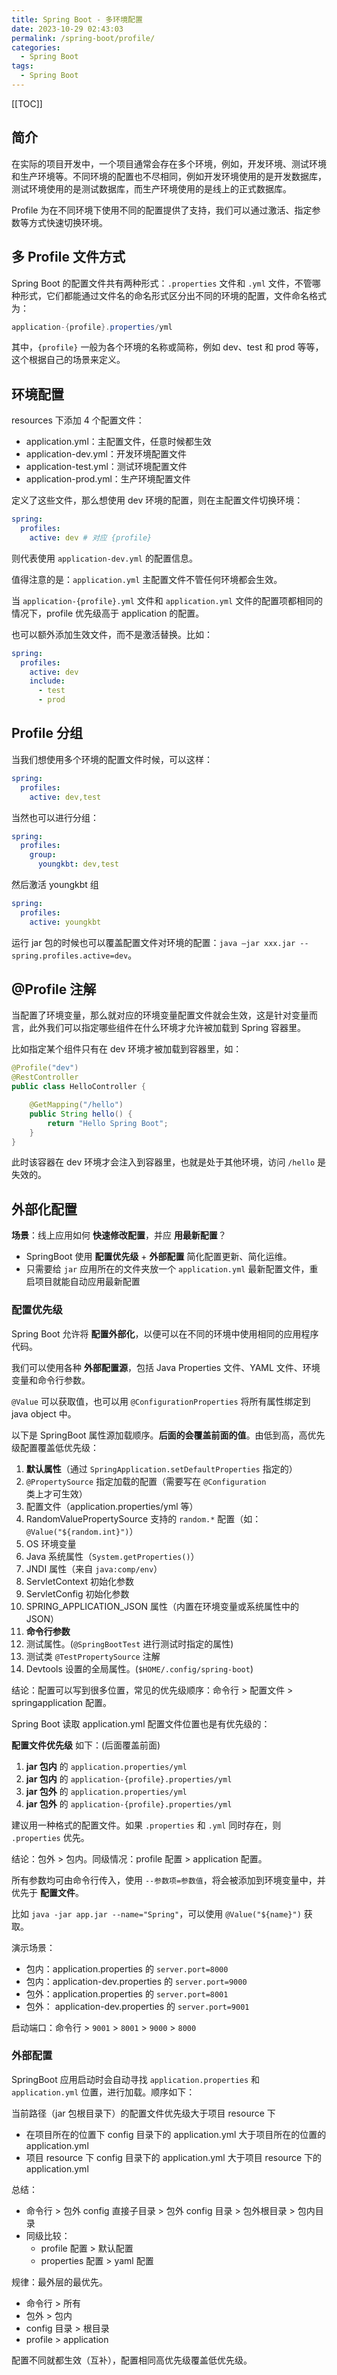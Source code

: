```yaml
---
title: Spring Boot - 多环境配置
date: 2023-10-29 02:43:03
permalink: /spring-boot/profile/
categories:
  - Spring Boot
tags:
  - Spring Boot
---
```


[[TOC]]

## 简介

在实际的项目开发中，一个项目通常会存在多个环境，例如，开发环境、测试环境和生产环境等。不同环境的配置也不尽相同，例如开发环境使用的是开发数据库，测试环境使用的是测试数据库，而生产环境使用的是线上的正式数据库。

Profile 为在不同环境下使用不同的配置提供了支持，我们可以通过激活、指定参数等方式快速切换环境。

## 多 Profile 文件方式

Spring Boot 的配置文件共有两种形式：`.properties` 文件和 `.yml` 文件，不管哪种形式，它们都能通过文件名的命名形式区分出不同的环境的配置，文件命名格式为：

```java
application-{profile}.properties/yml
```

其中，`{profile}` 一般为各个环境的名称或简称，例如 dev、test 和 prod 等等，这个根据自己的场景来定义。

## 环境配置

resources 下添加 4 个配置文件：

- application.yml：主配置文件，任意时候都生效
- application-dev.yml：开发环境配置文件
- application-test.yml：测试环境配置文件
- application-prod.yml：生产环境配置文件

定义了这些文件，那么想使用 dev 环境的配置，则在主配置文件切换环境：

```yml
spring:
  profiles:
    active: dev # 对应 {profile}
```

则代表使用 `application-dev.yml` 的配置信息。

值得注意的是：`application.yml` 主配置文件不管任何环境都会生效。

当 `application-{profile}.yml` 文件和 `application.yml` 文件的配置项都相同的情况下，profile 优先级高于 application 的配置。

也可以额外添加生效文件，而不是激活替换。比如：

```yml
spring:
  profiles:
    active: dev
    include:
      - test
      - prod
```

## Profile 分组

当我们想使用多个环境的配置文件时候，可以这样：

```yml
spring:
  profiles:
    active: dev,test
```

当然也可以进行分组：

```yml
spring:
  profiles:
    group:
      youngkbt: dev,test
```

然后激活 youngkbt 组

```yml
spring:
  profiles:
    active: youngkbt
```

运行 jar 包的时候也可以覆盖配置文件对环境的配置：`java –jar xxx.jar --spring.profiles.active=dev`。

## @Profile 注解

当配置了环境变量，那么就对应的环境变量配置文件就会生效，这是针对变量而言，此外我们可以指定哪些组件在什么环境才允许被加载到 Spring 容器里。

比如指定某个组件只有在 dev 环境才被加载到容器里，如：

```java
@Profile("dev")
@RestController
public class HelloController {

    @GetMapping("/hello")
    public String hello() {
        return "Hello Spring Boot";
    }
}

```

此时该容器在 dev 环境才会注入到容器里，也就是处于其他环境，访问 `/hello` 是失效的。

## 外部化配置

**场景**：线上应用如何 **快速修改配置**，并应 **用最新配置**？

- SpringBoot 使用 **配置优先级** + **外部配置** 简化配置更新、简化运维。
- 只需要给 `jar` 应用所在的文件夹放一个 `application.yml` 最新配置文件，重启项目就能自动应用最新配置

### 配置优先级

Spring Boot 允许将 **配置外部化**，以便可以在不同的环境中使用相同的应用程序代码。

我们可以使用各种 **外部配置源**，包括 Java Properties 文件、YAML 文件、环境变量和命令行参数。

`@Value` 可以获取值，也可以用 `@ConfigurationProperties` 将所有属性绑定到 java object 中。

以下是 SpringBoot 属性源加载顺序。**后面的会覆盖前面的值**。由低到高，高优先级配置覆盖低优先级：

1. **默认属性**（通过 `SpringApplication.setDefaultProperties` 指定的）
2. `@PropertySource` 指定加载的配置（需要写在 `@Configuration` 类上才可生效）
3. 配置文件（application.properties/yml 等）
4. RandomValuePropertySource 支持的 `random.*` 配置（如：`@Value("${random.int}")`）
5. OS 环境变量
6. Java 系统属性（`System.getProperties()`）
7. JNDI 属性（来自 `java:comp/env`）
8. ServletContext 初始化参数
9. ServletConfig 初始化参数
10. SPRING_APPLICATION_JSON 属性（内置在环境变量或系统属性中的 JSON）
11. **命令行参数**
12. 测试属性。(`@SpringBootTest` 进行测试时指定的属性)
13. 测试类 `@TestPropertySource` 注解
14. Devtools 设置的全局属性。(`$HOME/.config/spring-boot`)

结论：配置可以写到很多位置，常见的优先级顺序：命令行 > 配置文件 > springapplication 配置。

Spring Boot 读取 application.yml 配置文件位置也是有优先级的：

**配置文件优先级** 如下：(后面覆盖前面)

1. **jar 包内** 的 `application.properties/yml`
2. **jar 包内** 的 `application-{profile}.properties/yml`
3. **jar 包外** 的 `application.properties/yml`
4. **jar 包外** 的 `application-{profile}.properties/yml`

建议用一种格式的配置文件。如果 `.properties` 和 `.yml` 同时存在，则 `.properties` 优先。

结论：包外 > 包内。同级情况：profile 配置 > application 配置。

所有参数均可由命令行传入，使用 `--参数项=参数值`，将会被添加到环境变量中，并优先于 **配置文件**。

比如 `java -jar app.jar --name="Spring"`，可以使用 `@Value("${name}")` 获取。

演示场景：

- 包内：application.properties 的 `server.port=8000`
- 包内：application-dev.properties 的 `server.port=9000`
- 包外：application.properties 的 `server.port=8001`
- 包外： application-dev.properties 的 `server.port=9001`

启动端口：命令行 > `9001` > `8001` > `9000` > `8000`

### 外部配置

SpringBoot 应用启动时会自动寻找 `application.properties` 和 `application.yml` 位置，进行加载。顺序如下：

当前路径（jar 包根目录下）的配置文件优先级大于项目 resource 下

- 在项目所在的位置下 config 目录下的 application.yml 大于项目所在的位置的 application.yml
- 项目 resource 下 config 目录下的 application.yml 大于项目 resource 下的 application.yml

总结：

- 命令行 > 包外 config 直接子目录 > 包外 config 目录 > 包外根目录 > 包内目录
- 同级比较：
  - profile 配置 > 默认配置
  - properties 配置 > yaml 配置

规律：最外层的最优先。

- 命令行 > 所有
- 包外 > 包内
- config 目录 > 根目录
- profile > application

配置不同就都生效（互补），配置相同高优先级覆盖低优先级。

